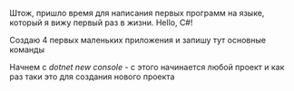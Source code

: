 Штож, пришло время для написания первых программ на языке, который я вижу первый раз в жизни. Hello, C#!

Создаю 4 первых маленьких приложения и запишу тут основные команды

Начнем с *dotnet new console* - с этого начинается любой проект и как раз таки это для создания нового проекта


